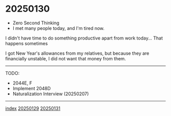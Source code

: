<head><meta name="viewport" content="width=device-width, initial-scale=1.0, user-scalable=yes" /><meta charset="UTF-8"></head>

# 20250130

- Zero Second Thinking
- I met many people today, and I'm tired now.

I didn't have time to do something productive apart from work today... That happens sometimes

I got New Year's allowances from my relatives, but because they are financially unstable, I did not want that money from them.

---

TODO:

- 2044E, F
- Implement 2048D
- Naturalization Interview (20250207)

---

[index](../../index.html)
[20250129](20250129.html)
[20250131](20250131.html)
